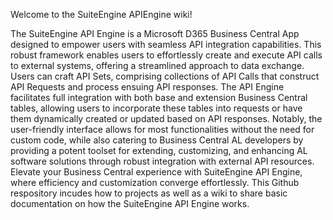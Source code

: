 Welcome to the SuiteEngine APIEngine wiki!

The SuiteEngine API Engine is a Microsoft D365 Business Central App designed to empower users with seamless API integration capabilities. This robust framework enables users to effortlessly create and execute API calls to external systems, offering a streamlined approach to data exchange. Users can craft API Sets, comprising collections of API Calls that construct API Requests and process ensuing API responses. The API Engine facilitates full integration with both base and extension Business Central tables, allowing users to incorporate these tables into requests or have them dynamically created or updated based on API responses. Notably, the user-friendly interface allows for most functionalities without the need for custom code, while also catering to Business Central AL developers by providing a potent toolset for extending, customizing, and enhancing AL software solutions through robust integration with external API resources. Elevate your Business Central experience with SuiteEngine API Engine, where efficiency and customization converge effortlessly.
This Github respository incudes how to projects as well as a wiki to share basic documentation on how the SuiteEngine API Engine works.
